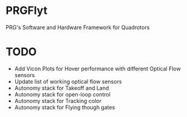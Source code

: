 # PRGFlyt
PRG's Software and Hardware Framework for Quadrotors

# TODO
- Add Vicon Plots for Hover performance with different Optical Flow sensors
- Update list of working optical flow sensors 
- Autonomy stack for Takeoff and Land
- Autonomy stack for open-loop control
- Autonomy stack for Tracking color
- Autonomy stack for Flying though gates
